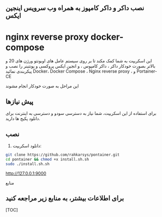 
 ## نصب داکر و داکر کامپوز به همراه وب سرویس اینجین ایکس
 # nginx reverse proxy docker-compose

این اسکریپت به شما کمک مکند تا بر روی سیستم عامل های اوبونتو ورژن های 20 و بالاتر بصورت خودکار داکر ، داکر کامپوس ، و انجین ایکس پروکسی و پونتینر را نصب و پیکربندی نمائید 
Docker، Docker Compose ، Nginx reverse proxy  ، و Portainer-CE

 این مراحل به صورت خودکار انجام مشوند

## پیش نیازها

برای استفاده از این اسکریپت، شما نیاز به دسترسی سودو و دسترسی به اینترنت برای دانلود پکیج ها دارید.

## نصب

1. دانلود اسکریپت:

```sh
git clone https://github.com/rahkarsys/pontainer.git
cd pontainer && chmod +x install.sh.sh
sudo ./install.sh.sh
```

http://127.0.0.1:9000



منابع

## برای اطلاعات بیشتر، به منابع زیر مراجعه کنید


[TOC]




